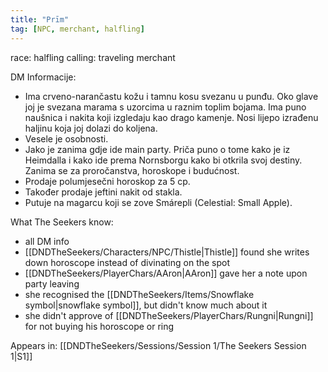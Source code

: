 ```yaml
---
title: "Prīm"
tag: [NPC, merchant, halfling]
---
```


race: halfling
calling: traveling merchant

DM Informacije:
- Ima crveno-narančastu kožu i tamnu kosu svezanu u punđu. Oko glave joj je svezana marama s uzorcima u raznim toplim bojama. Ima puno naušnica i nakita koji izgledaju kao drago kamenje. Nosi lijepo izrađenu haljinu koja joj dolazi do koljena.
- Vesele je osobnosti.
- Jako je zanima gdje ide main party. Priča puno o tome kako je iz Heimdalla i kako ide prema Nornsborgu kako bi otkrila svoj destiny. Zanima se za proročanstva, horoskope i budućnost.
- Prodaje polumjesečni horoskop za 5 cp.
- Također prodaje jeftini nakit od stakla.
- Putuje na magarcu koji se zove Smárepli (Celestial: Small Apple).

What The Seekers know: 
- all DM info
- [[DNDTheSeekers/Characters/NPC/Thistle|Thistle]] found she writes down horoscope instead of divinating on the spot
- [[DNDTheSeekers/PlayerChars/AAron|AAron]] gave her a note upon party leaving
- she recognised the [[DNDTheSeekers/Items/Snowflake symbol|snowflake symbol]], but didn't know much about it
- she didn't approve of [[DNDTheSeekers/PlayerChars/Rungni|Rungni]] for not buying his horoscope or ring

Appears in: [[DNDTheSeekers/Sessions/Session 1/The Seekers Session 1|S1]]